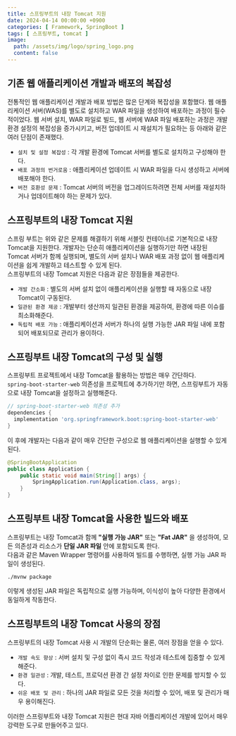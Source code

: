```yaml
---
title: 스프링부트의 내장 Tomcat 지원
date: 2024-04-14 00:00:00 +0900
categories: [ Framework, SpringBoot ]
tags: [ 스프링부트, tomcat ]
image:
  path: /assets/img/logo/spring_logo.png
  content: false
---
```


## 기존 웹 애플리케이션 개발과 배포의 복잡성

전통적인 웹 애플리케이션 개발과 배포 방법은 많은 단계와 복잡성을 포함했다.
웹 애플리케이션 서버(WAS)를 별도로 설치하고 WAR 파일을 생성하여 배포하는 과정이 필수적이었다.
웹 서버 설치, WAR 파일로 빌드, 웹 서버에 WAR 파일 배포하는 과정은 개발 환경 설정의 복잡성을 증가시키고,
버전 업데이트 시 재설치가 필요하는 등 아래와 같은 여러 단점이 존재했다.

- `설치 및 설정 복잡성` : 각 개발 환경에 Tomcat 서버를 별도로 설치하고 구성해야 한다.
- `배포 과정의 번거로움` : 애플리케이션 업데이트 시 WAR 파일을 다시 생성하고 서버에 배포해야 한다.
- `버전 호환성 문제` : Tomcat 서버의 버전을 업그레이드하려면 전체 서버를 재설치하거나 업데이트해야 하는 문제가 있다.

## 스프링부트의 내장 Tomcat 지원

스프링 부트는 위와 같은 문제를 해결하기 위해 서블릿 컨테이너로 기본적으로 내장 Tomcat을 지원한다.
개발자는 단순히 애플리케이션을 실행하기만 하면 내장된 Tomcat 서버가 함께 실행되며,
별도의 서버 설치나 WAR 배포 과정 없이 웹 애플리케이션을 쉽게 개발하고 테스트할 수 있게 된다.  
스프링부트의 내장 Tomcat 지원은 다음과 같은 장점들을 제공한다.

- `개발 간소화` : 별도의 서버 설치 없이 애플리케이션을 실행할 때 자동으로 내장 Tomcat이 구동된다.
- `일관된 환경 제공` : 개발부터 생산까지 일관된 환경을 제공하여, 환경에 따른 이슈를 최소화해준다.
- `독립적 배포 가능` : 애플리케이션과 서버가 하나의 실행 가능한 JAR 파일 내에 포함되어 배포되므로 관리가 용이하다.

## 스프링부트 내장 Tomcat의 구성 및 실행

스프링부트 프로젝트에서 내장 Tomcat을 활용하는 방법은 매우 간단하다.  
`spring-boot-starter-web` 의존성을 프로젝트에 추가하기만 하면, 스프링부트가 자동으로 내장 Tomcat을 설정하고 실행해준다.

```groovy
// spring-boot-starter-web 의존성 추가
dependencies {
  implementation 'org.springframework.boot:spring-boot-starter-web'
}
```

이 후에 개발자는 다음과 같이 매우 간단한 구성으로 웹 애플리케이션을 실행할 수 있게 된다.

``` java
@SpringBootApplication
public class Application {
    public static void main(String[] args) {
        SpringApplication.run(Application.class, args);
    }
}
```

## 스프링부트 내장 Tomcat을 사용한 빌드와 배포

스프링부트는 내장 Tomcat과 함께 **"실행 가능 JAR"** 또는 **"Fat JAR"** 을 생성하여,
모든 의존성과 리소스가 **단일 JAR 파일** 안에 포함되도록 한다.  
다음과 같은 Maven Wrapper 명령어를 사용하여 빌드를 수행하면, 실행 가능 JAR 파일이 생성된다.

```shell
./mvnw package
```

이렇게 생성된 JAR 파일은 독립적으로 실행 가능하며, 이식성이 높아 다양한 환경에서 동일하게 작동한다.

## 스프링부트의 내장 Tomcat 사용의 장점

스프링부트의 내장 Tomcat 사용 시 개발의 단순화는 물론, 여러 장점을 얻을 수 있다.

- `개발 속도 향상` : 서버 설치 및 구성 없이 즉시 코드 작성과 테스트에 집중할 수 있게 해준다.
- `환경 일관성` : 개발, 테스트, 프로덕션 환경 간 설정 차이로 인한 문제를 방지할 수 있다.
- `쉬운 배포 및 관리` : 하나의 JAR 파일로 모든 것을 처리할 수 있어, 배포 및 관리가 매우 용이해진다.

이러한 스프링부트와 내장 Tomcat 지원은 현대 자바 어플리케이션 개발에 있어서 매우 강력한 도구로 만들어주고 있다.

